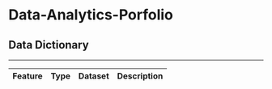 # Data-Analytics-Porfolio


## Data Dictionary
---
|Feature|Type|Dataset|Description|
|---|---|---|---|


